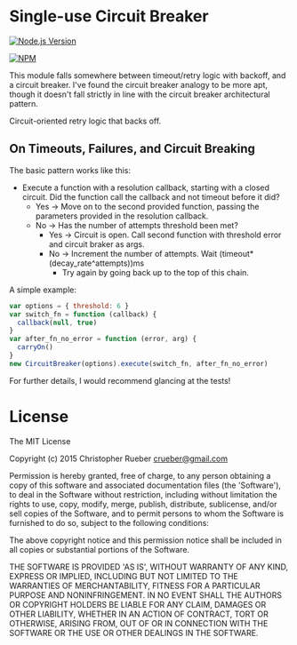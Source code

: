 Single-use Circuit Breaker
==========================
[![Node.js Version][node-version-image]][node-version-url]

[![NPM](https://nodei.co/npm/singleuse-circuit-breaker.png?downloads=true)](https://nodei.co/npm/singleuse-circuit-breaker/)

This module falls somewhere between timeout/retry logic with backoff, and a circuit breaker. I've found the circuit breaker analogy to be more apt, though it doesn't fall strictly in line with the circuit breaker architectural pattern. 

Circuit-oriented retry logic that backs off.

## On Timeouts, Failures, and Circuit Breaking

The basic pattern works like this:

* Execute a function with a resolution callback, starting with a closed circuit. Did the function call the callback and not timeout before it did?
  * Yes -> Move on to the second provided function, passing the parameters provided in the resolution callback.
  * No -> Has the number of attempts threshold been met?
    * Yes -> Circuit is open. Call second function with threshold error and circuit braker as args.
    * No -> Increment the number of attempts. Wait (timeout*(decay_rate^attempts))ms
      * Try again by going back up to the top of this chain.

A simple example:

```javascript
var options = { threshold: 6 } 
var switch_fn = function (callback) { 
  callback(null, true)
} 
var after_fn_no_error = function (error, arg) {
  carryOn()
}
new CircuitBreaker(options).execute(switch_fn, after_fn_no_error)
```

For further details, I would recommend glancing at the tests!


# License

The MIT License

Copyright (c) 2015 Christopher Rueber <crueber@gmail.com>

Permission is hereby granted, free of charge, to any person obtaining a copy of this software and associated documentation files (the 'Software'), to deal in the Software without restriction, including without limitation the rights to use, copy, modify, merge, publish, distribute, sublicense, and/or sell copies of the Software, and to permit persons to whom the Software is furnished to do so, subject to the following conditions:

The above copyright notice and this permission notice shall be included in all copies or substantial portions of the Software.

THE SOFTWARE IS PROVIDED 'AS IS', WITHOUT WARRANTY OF ANY KIND, EXPRESS OR IMPLIED, INCLUDING BUT NOT LIMITED TO THE WARRANTIES OF MERCHANTABILITY, FITNESS FOR A PARTICULAR PURPOSE AND NONINFRINGEMENT. IN NO EVENT SHALL THE AUTHORS OR COPYRIGHT HOLDERS BE LIABLE FOR ANY CLAIM, DAMAGES OR OTHER LIABILITY, WHETHER IN AN ACTION OF CONTRACT, TORT OR OTHERWISE, ARISING FROM, OUT OF OR IN CONNECTION WITH THE SOFTWARE OR THE USE OR OTHER DEALINGS IN THE SOFTWARE.

[npm-image]: https://img.shields.io/npm/v/singleuse-circuit-breaker.svg?style=flat
[node-version-image]: https://img.shields.io/badge/node.js-%3E%3D_10.0-brightgreen.svg?style=flat
[node-version-url]: http://nodejs.org/download/

